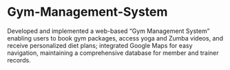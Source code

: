 # Gym-Management-System
Developed and implemented a web-based “Gym Management System” enabling users to book gym packages, access yoga and Zumba videos, and receive personalized diet plans; integrated Google Maps for easy navigation, maintaining a comprehensive database for member and trainer records. 
